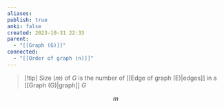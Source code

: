 ```yaml
---
aliases: 
publish: true
anki: false
created: 2023-10-31 22:33
parent:
  - "[[Graph (G)]]"
connected:
  - "[[Order of graph (n)]]"
---
```

> [!tip] Size ($m$) of ${} G {}$
> is the number of [[Edge of graph (E)|edges]] in a [[Graph (G)|graph]] ${} G$

$$m$$












